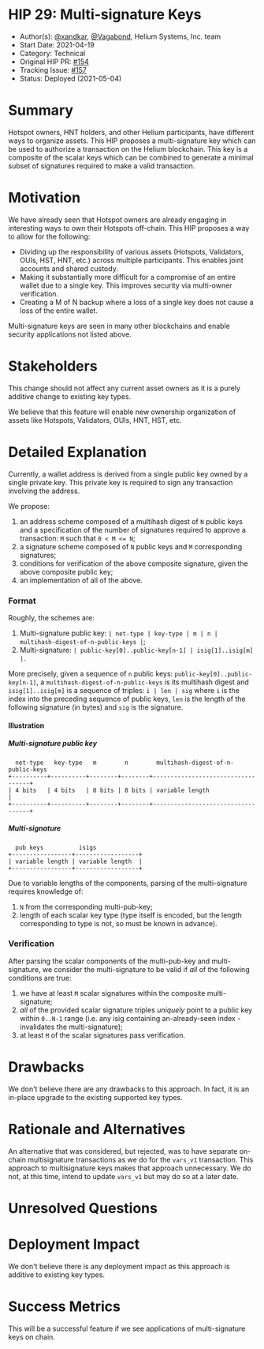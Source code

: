 # HIP 29: Multi-signature Keys

- Author(s): [@xandkar](http://github.com/xandkar), [@Vagabond](http://github.com/Vagabond), Helium Systems, Inc. team
- Start Date: 2021-04-19
- Category: Technical
- Original HIP PR: [#154](https://github.com/helium/HIP/pull/154)
- Tracking Issue: [#157](https://github.com/helium/HIP/issues/157)
- Status: Deployed (2021-05-04)

# Summary

Hotspot owners, HNT holders, and other Helium participants, have different ways
to organize assets. This HIP proposes a multi-signature key which can be used
to authorize a transaction on the Helium blockchain. This key is a composite of
the scalar keys which can be combined to generate a minimal subset of
signatures required to make a valid transaction.

# Motivation

We have already seen that Hotspot owners are already engaging in interesting
ways to own their Hotspots off-chain. This HIP proposes a way to allow for the
following:

- Dividing up the responsibility of various assets (Hotspots, Validators, OUIs,
  HST, HNT, etc.) across multiple participants. This enables joint accounts and
  shared custody.
- Making it substantially more difficult for a compromise of an entire wallet
  due to a single key. This improves security via multi-owner verification.
- Creating a M of N backup where a loss of a single key does not cause a loss
  of the entire wallet.

Multi-signature keys are seen in many other blockchains and enable security
applications not listed above.

# Stakeholders

This change should not affect any current asset owners as it is a purely
additive change to existing key types.

We believe that this feature will enable new ownership organization of assets
like Hotspots, Validators, OUIs, HNT, HST, etc.

# Detailed Explanation

Currently, a wallet address is derived from a single public key owned by a
single private key. This private key is required to sign any transaction
involving the address.

We propose:

1. an address scheme composed of a multihash digest of `N` public keys and a
   specification of the number of signatures required to approve a transaction:
   `M` such that `0 < M <= N`;
2. a signature scheme composed of `N` public keys and `M` corresponding
   signatures;
3. conditions for verification of the above composite signature, given the
   above composite public key;
4. an implementation of all of the above.

### Format

Roughly, the schemes are:

1. Multi-signature public key: `| net-type | key-type | m | n | multihash-digest-of-n-public-keys |`;
2. Multi-signature: `| public-key[0]..public-key[n-1] | isig[1]..isig[m] |`.

More precisely, given a sequence of `n` public keys:
`public-key[0]..public-key[n-1]`, a `multihash-digest-of-n-public-keys` is its
multihash digest and `isig[1]..isig[m]` is a sequence of triples: `i | len |
sig` where `i` is the index into the preceding sequence of public keys, `len`
is the length of the following signature (in bytes) and `sig` is the signature.

#### Illustration

##### Multi-signature public key

      net-type   key-type   m        n        multihash-digest-of-n-public-keys
    +----------+----------+--------+--------+-----------------------------------+
    | 4 bits   | 4 bits   | 8 bits | 8 bits | variable length                   |
    +----------+----------+--------+--------+-----------------------------------+

##### Multi-signature

      pub keys          isigs
    +-----------------+------------------+
    | variable length | variable length  |
    +-----------------+------------------+

Due to variable lengths of the components, parsing of the multi-signature
requires knowledge of:

1. `N` from the corresponding multi-pub-key;
2. length of each scalar key type (type itself is encoded, but the length
   corresponding to type is not, so must be known in advance).

### Verification

After parsing the scalar components of the multi-pub-key and multi-signature,
we consider the multi-signature to be valid if _all_ of the following
conditions are true:

1. we have at least `M` scalar signatures within the composite multi-signature;
2. _all_ of the provided scalar signature triples _uniquely_ point to a public
   key within `0..N-1` range (i.e. any isig containing an-already-seen index -
   invalidates the multi-signature);
3. at least `M` of the scalar signatures pass verification.

# Drawbacks

We don't believe there are any drawbacks to this approach. In fact, it is an
in-place upgrade to the existing supported key types.

# Rationale and Alternatives

An alternative that was considered, but rejected, was to have separate on-chain
multisignature transactions as we do for the `vars_v1` transaction. This
approach to multisignature keys makes that approach unnecessary. We do not, at
this time, intend to update `vars_v1` but may do so at a later date.

# Unresolved Questions

# Deployment Impact

We don't believe there is any deployment impact as this approach is additive
to existing key types.

# Success Metrics

This will be a successful feature if we see applications of multi-signature
keys on chain.
